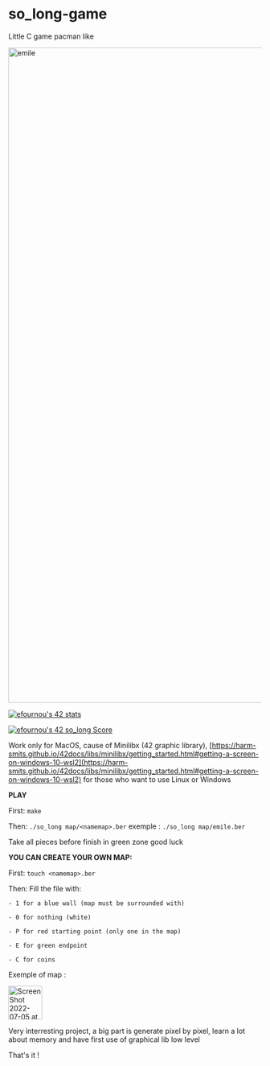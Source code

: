 # so_long-game
Little C game pacman like

<img width="1303" alt="emile" src="https://user-images.githubusercontent.com/77667022/177381072-6f051cea-f506-41fc-949b-9c092649a1cc.png">

<a href="https://github.com/JaeSeoKim/badge42"><img src="https://badge42.vercel.app/api/v2/cl3uaey7l005409i8ff06egjg/stats?cursusId=21&coalitionId=undefined" alt="efournou's 42 stats" /></a>

<a href="https://github.com/JaeSeoKim/badge42"><img src="https://badge42.vercel.app/api/v2/cl3uaey7l005409i8ff06egjg/project/2633720" alt="efournou's 42 so_long Score" /></a>

Work only for MacOS, cause of Minilibx (42 graphic library), [https://harm-smits.github.io/42docs/libs/minilibx/getting_started.html#getting-a-screen-on-windows-10-wsl2](https://harm-smits.github.io/42docs/libs/minilibx/getting_started.html#getting-a-screen-on-windows-10-wsl2) for those who want to use Linux or Windows

**PLAY**

  First:
    `make`


  Then:
    `./so_long map/<namemap>.ber` exemple : `./so_long map/emile.ber`

  Take all pieces before finish in green zone good luck



**YOU CAN CREATE YOUR OWN MAP:**

First:
    `touch <namemap>.ber`


Then: Fill the file with:

    - 1 for a blue wall (map must be surrounded with)

    - 0 for nothing (white)

    - P for red starting point (only one in the map)

    - E for green endpoint

    - C for coins
    
 
 Exemple of map :
 
 <img width="67" alt="Screen Shot 2022-07-05 at 7 38 48 PM" src="https://user-images.githubusercontent.com/77667022/177384959-56a943e8-dd13-4c44-8cd4-e0c7d7720a5a.png">




Very interresting project, a big part is generate pixel by pixel, learn a lot about memory and have first use of graphical lib low level

That's it !
